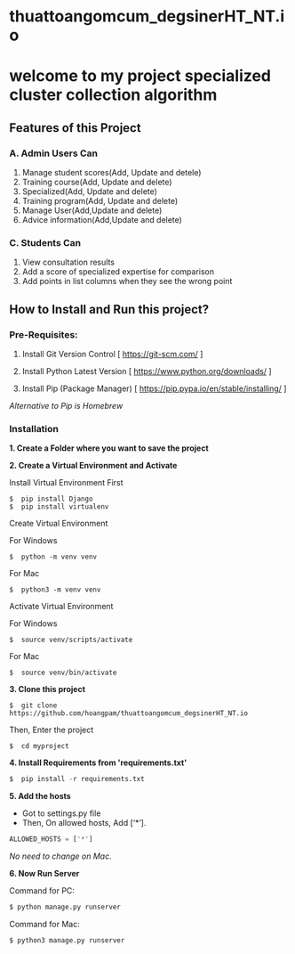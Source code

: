 # thuattoangomcum_degsinerHT_NT.io
# welcome to my project specialized cluster collection algorithm

## Features of this Project
### A. Admin Users Can
1. Manage student scores(Add, Update and detele)
2. Training course(Add, Update and delete)
3. Specialized(Add, Update and delete)
4. Training program(Add, Update and delete)
5. Manage User(Add,Update and delete)
6. Advice information(Add,Update and delete)
### C. Students Can
1. View consultation results
2. Add a score of specialized expertise for comparison
3. Add points in list columns when they see the wrong point

## How to Install and Run this project?

### Pre-Requisites:
1. Install Git Version Control
[ https://git-scm.com/ ]

2. Install Python Latest Version
[ https://www.python.org/downloads/ ]

3. Install Pip (Package Manager)
[ https://pip.pypa.io/en/stable/installing/ ]

*Alternative to Pip is Homebrew*

### Installation
**1. Create a Folder where you want to save the project**

**2. Create a Virtual Environment and Activate**

Install Virtual Environment First
```
$  pip install Django
$  pip install virtualenv
```

Create Virtual Environment

For Windows
```
$  python -m venv venv
```
For Mac
```
$  python3 -m venv venv
```

Activate Virtual Environment

For Windows
```
$  source venv/scripts/activate
```

For Mac
```
$  source venv/bin/activate
```

**3. Clone this project**
```
$  git clone https://github.com/hoangpam/thuattoangomcum_degsinerHT_NT.io
```

Then, Enter the project
```
$  cd myproject
```

**4. Install Requirements from 'requirements.txt'**
```python
$  pip install -r requirements.txt
```

**5. Add the hosts**

- Got to settings.py file 
- Then, On allowed hosts, Add [‘*’]. 
```python
ALLOWED_HOSTS = ['*']
```
*No need to change on Mac.*


**6. Now Run Server**

Command for PC:
```python
$ python manage.py runserver
```

Command for Mac:
```python
$ python3 manage.py runserver
